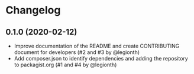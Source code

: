 # Changelog

## 0.1.0 (2020-02-12)

* Improve documentation of the README and create CONTRIBUTING document
  for developers (#2 and #3 by @legionth)
* Add composer.json to identify dependencies and adding the repository
  to packagist.org (#1 and #4 by @legionth)